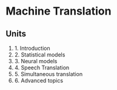 # Machine Translation


## Units
<ol>
<li>1. Introduction</li>
<li>2. Statistical models</li>
<li>3. Neural models</li>
<li>4. Speech Translation</li>
<li>5. Simultaneous translation</li>
<li>6. Advanced topics</li>
</ol>



